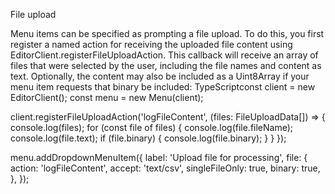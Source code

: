  File upload

Menu items can be specified as prompting a file upload. To do this, you first register a named action for receiving the uploaded file content using EditorClient.registerFileUploadAction. This callback will receive an array of files that were selected by the user, including the file names and content as text. Optionally, the content may also be included as a Uint8Array if your menu item requests that binary be included:
TypeScriptconst client = new EditorClient();
const menu = new Menu(client);

client.registerFileUploadAction('logFileContent', (files: FileUploadData[]) => {
    console.log(files);
    for (const file of files) {
        console.log(file.fileName);
        console.log(file.text);
        if (file.binary) {
            console.log(file.binary);
        }
    }
});

menu.addDropdownMenuItem({
    label: 'Upload file for processing',
    file: {
        action: 'logFileContent',
        accept: 'text/csv',
        singleFileOnly: true,
        binary: true,
    },
});
